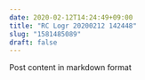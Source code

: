 ```yaml
---
date: 2020-02-12T14:24:49+09:00
title: "RC Logr 20200212 142448"
slug: "1581485089"
draft: false
---
```


Post content in markdown format
